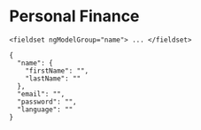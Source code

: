 # Personal Finance



```
<fieldset ngModelGroup="name"> ... </fieldset>

{
  "name": {
    "firstName": "",
    "lastName": ""
  },
  "email": "",
  "password": "",
  "language": ""
}

```
